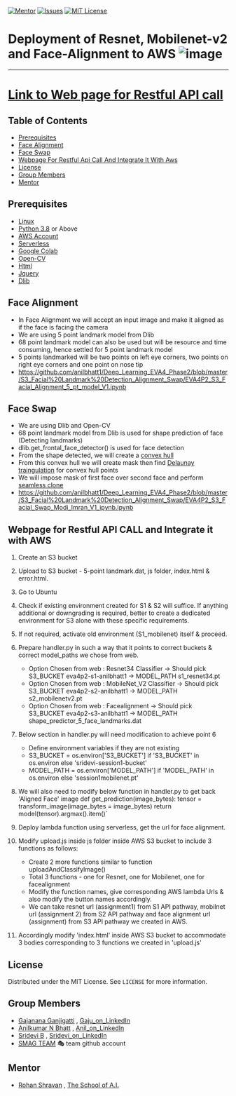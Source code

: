 <!-- PROJECT SHIELDS -->
<!--
*** I'm using markdown "reference style" links for readability.
*** Reference links are enclosed in brackets [ ] instead of parentheses ( ).
*** See the bottom of this document for the declaration of the reference variables
*** for contributors-url, forks-url, etc. This is an optional, concise syntax you may use.
*** https://www.markdownguide.org/basic-syntax/#reference-style-links
-->
[![Mentor][mentor-shield]][mentor-url]
[![Issues][issues-shield]][issues-url]
[![MIT License][license-shield]][license-url]

# Deployment of Resnet, Mobilenet-v2 and Face-Alignment to AWS ![image](https://github.com/anilbhatt1/Deep_Learning_EVA4_Phase2/blob/master/S1_MobileNet_AWS_Lambda_S3_Insomnia/aws.jpg)
________

# [Link to Web page for Restful API call](http://webdocsridevi.s3-website.ap-south-1.amazonaws.com/)

<!-- TABLE OF CONTENTS -->
## Table of Contents

* [Prerequisites](#prerequisites)
* [Face Alignment](#face-alignment)
* [Face Swap](#face-swap)
* [Webpage For Restful Api Call And Integrate It With Aws](#webpage)
* [License](#license)
* [Group Members](#group-members)
* [Mentor](#mentor)

## Prerequisites

* [Linux](https://www.tutorialspoint.com/ubuntu/index.htm)
* [Python 3.8](https://www.python.org/downloads/) or Above
* [AWS Account](https://aws.amazon.com/free/?all-free-tier.sort-by=item.additionalFields.SortRank&all-free-tier.sort-order=asc)
* [Serverless](https://www.serverless.com/) 
* [Google Colab](https://colab.research.google.com/)
* [Open-CV](https://pypi.org/project/opencv-python/)
* [Html](https://www.w3schools.com/html/)
* [Jquery](https://jquery.com/)
* [Dlib](http://dlib.net/)

<!-- FACE ALIGNMENT-->
## Face Alignment
- In Face Alignment we will accept an input image and make it aligned as if the face is facing the camera
- We are using 5 point landmark model from Dlib
- 68 point landmark model can also be used but will be resource and time consuming, hence settled for 5 point landmark model
- 5 points landmarked will be two points on left eye corners, two points on right eye corners and one point on nose tip
- https://github.com/anilbhatt1/Deep_Learning_EVA4_Phase2/blob/master/S3_Facial%20Landmark%20Detection_Alignment_Swap/EVA4P2_S3_Facial_Alignment_5_pt_model_V1.ipynb

<!-- FACE SWAP -->
## Face Swap
- We are using Dlib and Open-CV 
- 68 point landmark model from Dlib is used for shape prediction of face (Detecting landmarks)
- dlib.get_frontal_face_detector() is used for face detection
- From the shape detected, we will create a [convex hull](https://medium.com/@pascal.sommer.ch/a-gentle-introduction-to-the-convex-hull-problem-62dfcabee90c#:~:text=The%20convex%20hull%20of%20a,convex%20on%20the%20right%20side.)
- From this convex hull we will create mask then find [Delaunay traingulation](https://en.wikipedia.org/wiki/Delaunay_triangulation#:~:text=In%20mathematics%20and%20computational%20geometry,triangle%20in%20DT(P).) for convex hull points
- We will impose mask of first face over second face and perform [seamless clone](https://docs.opencv.org/master/df/da0/group__photo__clone.html)
- https://github.com/anilbhatt1/Deep_Learning_EVA4_Phase2/blob/master/S3_Facial%20Landmark%20Detection_Alignment_Swap/EVA4P2_S3_Facial_Swap_Modi_Imran_V1_ipynb.ipynb

<!-- WEBPAGE -->
## Webpage for Restful API CALL and Integrate it with AWS

1. Create an S3 bucket
2. Upload to S3 bucket - 5-point landmark.dat, js folder, index.html & error.html.
3. Go to Ubuntu
4. Check if existing environment created for S1 & S2 will suffice. If anything additional or downgrading is required, better to create a dedicated environment for S3 alone with these specific requirements.
5. If not required, activate old environment (S1_mobilenet) itself & proceed.
6. Prepare handler.py in such a way that it points to correct buckets & correct model_paths we chose from web.
   - Option Chosen from web : Resnet34 Classifier -> Should pick S3_BUCKET eva4p2-s1-anilbhatt1 -> MODEL_PATH s1_resnet34.pt
   - Option Chosen from web : MobileNet_V2 Classifier -> Should pick S3_BUCKET eva4p2-s2-anilbhatt1 -> MODEL_PATH s2_mobilenetv2.pt
   - Option Chosen from web : Facealignment  -> Should pick S3_BUCKET eva4p2-s3-anilbhatt1 -> MODEL_PATH shape_predictor_5_face_landmarks.dat
7. Below section in handler.py will need modification to achieve point 6
   - Define environment variables if they are not existing
   - S3_BUCKET = os.environ['S3_BUCKET'] if 'S3_BUCKET' in os.environ else 'sridevi-session1-bucket'
   - MODEL_PATH = os.environ['MODEL_PATH'] if 'MODEL_PATH' in os.environ else 'session1mobilenet.pt'
8. We will also need to modify below function in handler.py to get back 'Aligned Face' image
    def get_prediction(image_bytes):
      tensor = transform_image(image_bytes = image_bytes)
      return model(tensor).argmax().item()`

9. Deploy lambda function using serverless, get the url for face alignment.

10. Modify upload.js inside js folder inside AWS S3 bucket to include 3 functions as follows:
    - Create 2 more functions similar to function uploadAndClassifyImage()
    - Total 3 functions - one for Resnet, one for Mobilenet, one for facealignment
    - Modify the function names, give corresponding AWS lambda Urls & also modify the button names accordingly.
    - We can take resnet url (assignment1) from S1 API pathway, mobilnet url (assignment 2) from S2 API pathway and face alignment url (assignment) from S3 API pathway we created in AWS.
11. Accordingly modify 'index.html' inside AWS S3 bucket to accommodate 3 bodies corresponding to 3 functions we created in 'upload.js'

<!-- LICENSE -->
## License

Distributed under the MIT License. See `LICENSE` for more information.

<!-- GROUP MEMBERS -->
## Group Members
  - [Gajanana Ganjigatti](https://github.com/gaju27) , [Gaju_on_LinkedIn](https://www.linkedin.com/in/gajanana-ganjigatti/)
  - [Anilkumar N Bhatt](https://github.com/anilbhatt1) , [Anil_on_LinkedIn](https://www.linkedin.com/in/anilkumar-n-bhatt/)
  - [Sridevi B](https://github.com/sridevibonthu) , [Sridevi_on_LinkedIn](https://www.linkedin.com/in/sridevi-bonthu/)
  - [SMAG TEAM](https://github.com/SMAGEVA4/session1/tree/master/Session1) :performing_arts: team github account

<!-- MENTOR -->
## Mentor

* [Rohan Shravan](https://www.linkedin.com/in/rohanshravan/) , [The School of A.I.](https://theschoolof.ai/)


<!-- MARKDOWN LINKS & IMAGES -->
<!-- https://www.markdownguide.org/basic-syntax/#reference-style-links -->
[mentor-shield]: https://img.shields.io/badge/Mentor-mentor-yellowgreen
[mentor-url]: https://www.linkedin.com/in/rohanshravan/
[forks-shield]: https://img.shields.io/github/forks/othneildrew/Best-README-Template.svg?style=flat-square
[forks-url]: https://github.com/othneildrew/Best-README-Template/network/members
[stars-shield]: https://img.shields.io/github/stars/othneildrew/Best-README-Template.svg?style=flat-square
[stars-url]: https://github.com/othneildrew/Best-README-Template/stargazers
[issues-shield]: https://img.shields.io/github/issues/othneildrew/Best-README-Template.svg?style=flat-square
[issues-url]: https://github.com/othneildrew/Best-README-Template/issues
[license-shield]: https://img.shields.io/github/license/othneildrew/Best-README-Template.svg?style=flat-square
[license-url]: https://github.com/anilbhatt1/Deep_Learning_EVA4_Phase2/blob/master/LICENSE.txt
[linkedin-shield]: https://img.shields.io/badge/-LinkedIn-black.svg?style=flat-square&logo=linkedin&colorB=555
